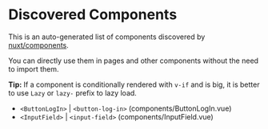 # Discovered Components

This is an auto-generated list of components discovered by [nuxt/components](https://github.com/nuxt/components).

You can directly use them in pages and other components without the need to import them.

**Tip:** If a component is conditionally rendered with `v-if` and is big, it is better to use `Lazy` or `lazy-` prefix to lazy load.

- `<ButtonLogIn>` | `<button-log-in>` (components/ButtonLogIn.vue)
- `<InputField>` | `<input-field>` (components/InputField.vue)
